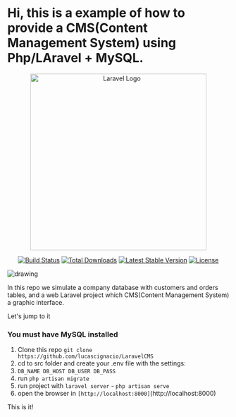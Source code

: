 # Hi, this is a example of how to provide a CMS(Content Management System) using Php/LAravel + MySQL.

<p align="center"><a href="https://laravel.com" target="_blank"><img src="https://raw.githubusercontent.com/laravel/art/master/logo-lockup/5%20SVG/2%20CMYK/1%20Full%20Color/laravel-logolockup-cmyk-red.svg" width="400" alt="Laravel Logo"></a></p>

<p align="center">
<a href="https://travis-ci.org/laravel/framework"><img src="https://travis-ci.org/laravel/framework.svg" alt="Build Status"></a>
<a href="https://packagist.org/packages/laravel/framework"><img src="https://img.shields.io/packagist/dt/laravel/framework" alt="Total Downloads"></a>
<a href="https://packagist.org/packages/laravel/framework"><img src="https://img.shields.io/packagist/v/laravel/framework" alt="Latest Stable Version"></a>
<a href="https://packagist.org/packages/laravel/framework"><img src="https://img.shields.io/packagist/l/laravel/framework" alt="License"></a>
</p>

<img src="https://i.imgur.com/qERDZtE.png" alt="drawing" width=""/>



In this repo we simulate a company database with customers and orders tables, and a web Laravel project which CMS(Content Management System) a graphic interface.

Let's jump  to it

### You must have MySQL installed

1. Clone this repo `git clone https://github.com/lucascignacio/LaravelCMS `
2. cd to src folder and create your .env file with the settings:
3. `DB_NAME DB_HOST
DB_USER
DB_PASS`
4. run `php artisan migrate `
6. run project with `laravel server` - `php artisan serve`
7. open the browser in `[http://localhost:8000]`(http://localhost:8000)

This is it!
